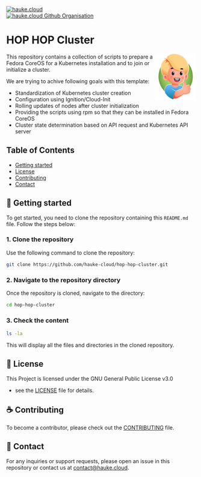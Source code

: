 
<a href="https://hauke.cloud" target="_blank"><img src="https://img.shields.io/badge/home-hauke.cloud-brightgreen" alt="hauke.cloud" style="display: block;" /></a>
<a href="https://github.com/hauke-cloud" target="_blank"><img src="https://img.shields.io/badge/github-hauke.cloud-blue" alt="hauke.cloud Github Organisation" style="display: block;" /></a>

# HOP HOP Cluster

<img src="https://raw.githubusercontent.com/hauke-cloud/.github/main/resources/img/organisation-logo-small.png" alt="hauke.cloud logo" width="109" height="123" align="right">

This repository contains a collection of scripts to prepare a Fedora CoreOS for a Kubernetes installation and to join or initialize a cluster.

We are trying to achive following goals with this template:
- Standardization of Kubernetes cluster creation
- Configuration using Ignition/Cloud-Init
- Rolling updates of nodes after cluster initialization
- Providing the scripts using rpm so that they can be installed in Fedora CoreOS
- Cluster state determination based on API request and Kubernetes API server


## Table of Contents

- [Getting started](#-getting-started)
- [License](#license)
- [Contributing](#contributing)
- [Contact](#contact)

## 🚀 Getting started
To get started, you need to clone the repository containing this `README.md` file. Follow the steps below:

### 1. Clone the repository

Use the following command to clone the repository:

```bash
git clone https://github.com/hauke-cloud/hop-hop-cluster.git
```

### 2. Navigate to the repository directory

Once the repository is cloned, navigate to the directory:

```bash
cd hop-hop-cluster
```

### 3. Check the content

```bash
ls -la
```

This will display all the files and directories in the cloned repository.




## 📄 License

This Project is licensed under the GNU General Public License v3.0

- see the [LICENSE](LICENSE) file for details.

## :coffee: Contributing

To become a contributor, please check out the [CONTRIBUTING](CONTRIBUTING.md) file.
## :email: Contact

For any inquiries or support requests, please open an issue in this
repository or contact us at [contact@hauke.cloud](mailto:contact@hauke.cloud).
